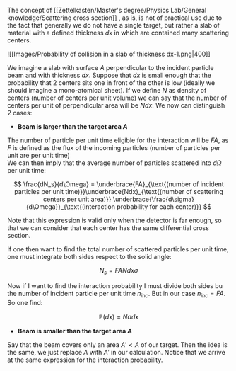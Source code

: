 The concept of [[Zettelkasten/Master's degree/Physics Lab/General knowledge/Scattering cross section]] , as is, is not of practical use due to the fact that generally we do not have a single target, but rather a slab of material with a defined thickness $dx$ in which are contained many scattering centers.

![[Images/Probability of collision in a slab of thickness dx-1.png|400]]

We imagine a slab with surface $A$ perpendicular to the incident particle beam and with thickness $dx$.
Suppose that $dx$ is small enough that the probability that 2 centers sits one in front of the other is low (ideally we should imagine a mono-atomical sheet). 
If we define $N$ as density of centers (number of centers per unit volume) we can say that the number of centers per unit of perpendicular area will be $N dx$.
We now can distinguish 2 cases:

- **Beam is larger than the target area $A$**

The number of particle per unit time eligible for the interaction will be $FA$, as $F$ is defined as the flux of the incoming particles (number of particles per unit are per unit time)  
We can then imply that the average number of particles scattered into $d\Omega$ per unit time:

$$ \frac{dN_s}{d\Omega} = \underbrace{FA}_{\text{(number of incident particles per unit time)}}\underbrace{Ndx}_{\text{(number of scattering centers per unit area)}} \underbrace{\frac{d\sigma}{d\Omega}}_{\text{(interaction probability for each center)}}   $$

Note that this expression is valid only when the detector is far enough, so that we can consider that each center has the same differential cross section.

If one then want to find the total number of scattered particles per unit time, one must integrate both sides respect to the solid angle:

$$ N_s = FANdx \sigma $$

Now if I want to find the interaction probability I must divide both sides bu the number of incident particle per unit time $n_{inc}$. But in our case $n_{inc}=FA$. So one find:

$$ \mathbb{P}(dx) = N\sigma dx $$

- **Beam is smaller than the target area $A$**

Say that the beam covers only an area $A'<A$ of our target. Then the idea is the same, we just replace $A$ with $A'$ in our calculation.
Notice that we arrive at the same expression for the interaction probability.
